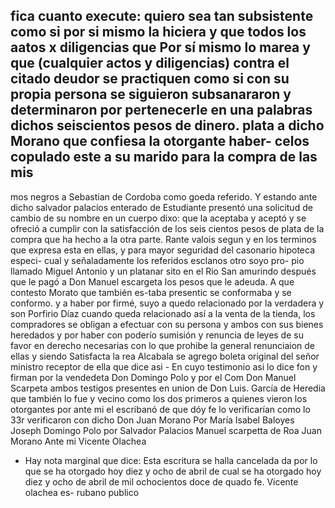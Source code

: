 fica cuanto execute: quiero sea tan subsistente como si
por si mismo la hiciera y que todos los aatos x diligencias que
Por sí mismo lo marea y que (cualquier actos y diligencias) contra el citado deudor se practiquen como si con su propia persona se siguieron subsanararon y determinaron por pertenecerle en una palabras dichos seiscientos pesos de dinero.
plata a dicho Morano que confiesa la otorgante haber- 
celos copulado este a su marido para la compra de las mis 
- 
mos negros a Sebastian de Cordoba como goeda referido. 
Y estando ante dicho salvador palacios enterado de
Estudiante presentó una solicitud de cambio de su nombre en un cuerpo dixo: que la aceptaba y aceptó y se ofreció a cumplir con la satisfacción de los seis cientos pesos de plata de la compra que ha hecho a la otra parte.
Rante valois segun y en los terminos que expresa esta en ellas, y para mayor seguridad del casonario hipoteca especi- cual y señaladamente los referidos esclanos otro soyo pro- pio llamado Miguel Antonio y un platanar sito en el Rio San
amurindo después que le pagó a Don Manuel escargeta los pesos que le adeuda. A que contesto Morato que también es-taba presentic se conformaba y se conformo. y a haber por firmé, suyo a quedo relacionado por la verdadera y son
Porfirio Díaz cuando queda relacionado así a la venta de la tienda, los compradores se obligan a efectuar con su persona y ambos con sus bienes heredados y por haber con poderío sumisión y renuncia de leyes de su favor en derecho necesarias con lo que prohibe
la general renunciaion de ellas y siendo Satisfacta la rea Alcabala se agrego boleta original del señor ministro receptor de ella que dice asi - En cuyo testimonio asi lo dice fon y firman por la vendedeta Don Domingo Polo y por el Com
Don Manuel Scarpeta ambos testigos presentes en union de Don Luis. García de Heredia que también lo fue y vecino como los dos primeros a quienes vieron los otorgantes
por ante mi el escribanó de que dóy fe lo verificarían como lo
33r verificaron con dicho Don Juan Morano
Por María Isabel Baloyes Joseph Domingo Polo
por Salvador Palacios Manuel scarpetta de Roa
Juan Morano
Ante mi Vicente Olachea
* Hay nota marginal que dice: Esta escritura se halla cancelada
da por lo que se ha otorgado hoy diez y ocho de abril de
cual se ha otorgado hoy diez y ocho de abril de
mil ochocientos doce de quado fe. Vicente olachea es- 
rubano publico
